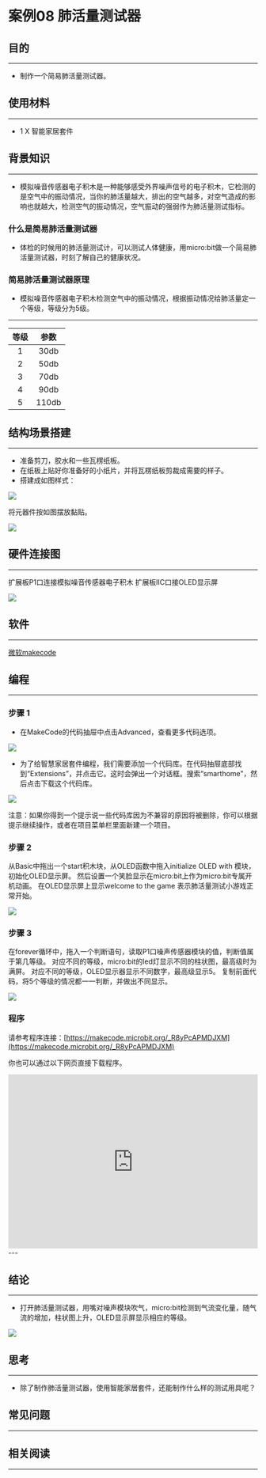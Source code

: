 # 案例08 肺活量测试器

## 目的
---

- 制作一个简易肺活量测试器。

## 使用材料
---

- 1 X 智能家居套件

## 背景知识
---

- 模拟噪音传感器电子积木是一种能够感受外界噪声信号的电子积木，它检测的是空气中的振动情况，当你的肺活量越大，排出的空气越多，对空气造成的影响也就越大，检测空气的振动情况，空气振动的强弱作为肺活量测试指标。


### 什么是简易肺活量测试器

- 体检的时候用的肺活量测试计，可以测试人体健康，用micro:bit做一个简易肺活量测试器，时刻了解自己的健康状况。

### 简易肺活量测试器原理

- 模拟噪音传感器电子积木检测空气中的振动情况，根据振动情况给肺活量定一个等级，等级分为5级。

---

等级 | 参数 
:-: | :-: 
1|30db
2|50db
3|70db
4|90db
5|110db

## 结构场景搭建
---

- 准备剪刀，胶水和一些瓦楞纸板。
- 在纸板上贴好你准备好的小纸片，并将瓦楞纸板剪裁成需要的样子。
- 搭建成如图样式：

![](./images/rQS0zKm.jpg)

将元器件按如图摆放黏贴。

![](./images/psneHwU.jpg)


## 硬件连接图
---
扩展板P1口连接模拟噪音传感器电子积木
扩展板IIC口接OLED显示屏

![](./images/oUij2k8.jpg)

## 软件
---
[微软makecode](https://makecode.microbit.org/#)
 

## 编程
---
### 步骤 1
- 在MakeCode的代码抽屉中点击Advanced，查看更多代码选项。

![](./images/2qCyzQ7.png)

- 为了给智慧家居套件编程，我们需要添加一个代码库。在代码抽屉底部找到“Extensions”，并点击它。这时会弹出一个对话框。搜索“smarthome"，然后点击下载这个代码库。

![](./images/OY706rv.png)

注意：如果你得到一个提示说一些代码库因为不兼容的原因将被删除，你可以根据提示继续操作，或者在项目菜单栏里面新建一个项目。


### 步骤 2

从Basic中拖出一个start积木块，从OLED函数中拖入initialize OLED with 模块，初始化OLED显示屏。
然后设置一个笑脸显示在micro:bit上作为micro:bit专属开机动画。
在OLED显示屏上显示welcome to the game 表示肺活量测试小游戏正常开始。

![](./images/LSqXvcg.png)

### 步骤 3

在forever循环中，拖入一个判断语句，读取P1口噪声传感器模块的值，判断值属于第几等级。
对应不同的等级，micro:bit的led灯显示不同的柱状图，最高级时为满屏。
对应不同的等级，OLED显示器显示不同数字，最高级显示5。
复制前面代码，将5个等级的情况都一一判断，并做出不同显示。


![](./images/QI33sHM.png)



### 程序

请参考程序连接：[https://makecode.microbit.org/_R8yPcAPMDJXM](https://makecode.microbit.org/_R8yPcAPMDJXM)

你也可以通过以下网页直接下载程序。

<div style="position:relative;height:0;padding-bottom:70%;overflow:hidden;"><iframe style="position:absolute;top:0;left:0;width:100%;height:100%;" src="https://makecode.microbit.org/#pub:_R8yPcAPMDJXM" frameborder="0" sandbox="allow-popups allow-forms allow-scripts allow-same-origin"></iframe></div>  
---

## 结论
---

- 打开肺活量测试器，用嘴对噪声模块吹气，micro:bit检测到气流变化量，随气流的增加，柱状图上升，OLED显示屏显示相应的等级。

![](./images/hXrR6VL.gif)

## 思考
---

- 除了制作肺活量测试器，使用智能家居套件，还能制作什么样的测试用具呢？

## 常见问题
---


## 相关阅读  
---

